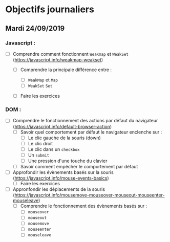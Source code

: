 # Objectifs journaliers

## Mardi 24/09/2019

### Javascript :

  * [ ] Comprendre comment fonctionnent `WeaKmap` et `WeakSet` (https://javascript.info/weakmap-weakset)
    * [ ] Comprendre la principale différence entre : 
      * [ ] `WeakMap` et `Map`
      * [ ] `WeakSet` `Set`
    * [ ] Faire les exercices
  


### DOM : 

  * [ ] Comprendre le fonctionnement des actions par défaut du navigateur (https://javascript.info/default-browser-action)
    * [ ] Savoir quel comportement par défaut le navigateur enclenche sur :
      * [ ] Le clic gauche de la souris (down)
      * [ ] Le clic droit
      * [ ] Le clic dans un `checkbox`
      * [ ] Un `submit`
      * [ ] Une pression d'une touche du clavier
    * [ ] Savoir comment empêcher le comportement par défaut

  * [ ] Approfondir les évènements basés sur la souris (https://javascript.info/mouse-events-basics)
    * [ ] Faire les exercices

  * [ ] Appronfondir les déplacements de la souris (https://javascript.info/mousemove-mouseover-mouseout-mouseenter-mouseleave)
    * [ ] Comprendre le fonctionnement des évènements basés sur : 
      * [ ] `mouseover`
      * [ ] `mouseout`
      * [ ] `mousemove`
      * [ ] `mouseenter`
      * [ ] `mouseleave`
